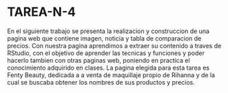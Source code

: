 ﻿# TAREA-N-4
En el siguiente trabajo se presenta la realizacion y construccion de una pagina web que contiene imagen, noticia y tabla de comparacion de precios. Con nuestra pagina aprendimos a extraer su contenido a traves de RStudio, con el objetivo de aprender las tecnicas y funciones y poder hacerlo tambien con otras paginas web, poniendo en practica el conocimiento adquirido en clases. La pagina elegida para esta tarea es Fenty Beauty, dedicada a a venta de maquillaje propio de Rihanna y de la cual se buscaba obtener los nombres de sus productos y precios.
